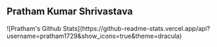 ## Pratham Kumar Shrivastava

<div style="display:flex; flex-direction:column; align-items:center">
![Pratham's Github Stats](https://github-readme-stats.vercel.app/api?username=pratham1729&show_icons=true&theme=dracula)
</div>
